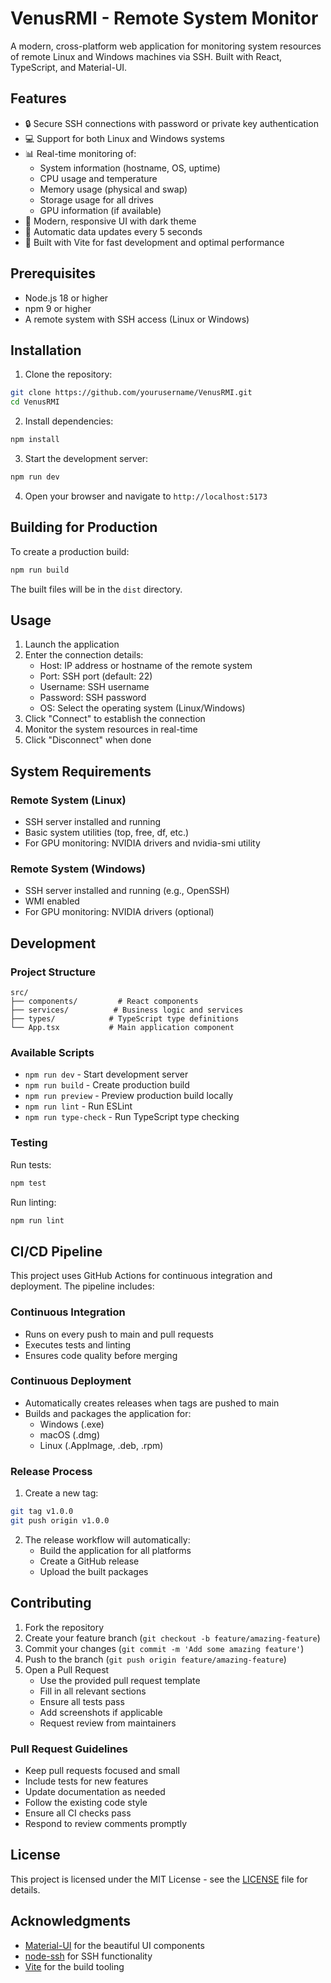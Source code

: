 # VenusRMI - Remote System Monitor

A modern, cross-platform web application for monitoring system resources of remote Linux and Windows machines via SSH. Built with React, TypeScript, and Material-UI.

## Features

- 🔒 Secure SSH connections with password or private key authentication
- 💻 Support for both Linux and Windows systems
- 📊 Real-time monitoring of:
  - System information (hostname, OS, uptime)
  - CPU usage and temperature
  - Memory usage (physical and swap)
  - Storage usage for all drives
  - GPU information (if available)
- 🎨 Modern, responsive UI with dark theme
- 🔄 Automatic data updates every 5 seconds
- 🚀 Built with Vite for fast development and optimal performance

## Prerequisites

- Node.js 18 or higher
- npm 9 or higher
- A remote system with SSH access (Linux or Windows)

## Installation

1. Clone the repository:
```bash
git clone https://github.com/yourusername/VenusRMI.git
cd VenusRMI
```

2. Install dependencies:
```bash
npm install
```

3. Start the development server:
```bash
npm run dev
```

4. Open your browser and navigate to `http://localhost:5173`

## Building for Production

To create a production build:

```bash
npm run build
```

The built files will be in the `dist` directory.

## Usage

1. Launch the application
2. Enter the connection details:
   - Host: IP address or hostname of the remote system
   - Port: SSH port (default: 22)
   - Username: SSH username
   - Password: SSH password
   - OS: Select the operating system (Linux/Windows)
3. Click "Connect" to establish the connection
4. Monitor the system resources in real-time
5. Click "Disconnect" when done

## System Requirements

### Remote System (Linux)
- SSH server installed and running
- Basic system utilities (top, free, df, etc.)
- For GPU monitoring: NVIDIA drivers and nvidia-smi utility

### Remote System (Windows)
- SSH server installed and running (e.g., OpenSSH)
- WMI enabled
- For GPU monitoring: NVIDIA drivers (optional)

## Development

### Project Structure

```
src/
├── components/         # React components
├── services/          # Business logic and services
├── types/            # TypeScript type definitions
└── App.tsx           # Main application component
```

### Available Scripts

- `npm run dev` - Start development server
- `npm run build` - Create production build
- `npm run preview` - Preview production build locally
- `npm run lint` - Run ESLint
- `npm run type-check` - Run TypeScript type checking

### Testing

Run tests:
```bash
npm test
```

Run linting:
```bash
npm run lint
```

## CI/CD Pipeline

This project uses GitHub Actions for continuous integration and deployment. The pipeline includes:

### Continuous Integration
- Runs on every push to main and pull requests
- Executes tests and linting
- Ensures code quality before merging

### Continuous Deployment
- Automatically creates releases when tags are pushed to main
- Builds and packages the application for:
  - Windows (.exe)
  - macOS (.dmg)
  - Linux (.AppImage, .deb, .rpm)

### Release Process

1. Create a new tag:
```bash
git tag v1.0.0
git push origin v1.0.0
```

2. The release workflow will automatically:
   - Build the application for all platforms
   - Create a GitHub release
   - Upload the built packages

## Contributing

1. Fork the repository
2. Create your feature branch (`git checkout -b feature/amazing-feature`)
3. Commit your changes (`git commit -m 'Add some amazing feature'`)
4. Push to the branch (`git push origin feature/amazing-feature`)
5. Open a Pull Request
   - Use the provided pull request template
   - Fill in all relevant sections
   - Ensure all tests pass
   - Add screenshots if applicable
   - Request review from maintainers

### Pull Request Guidelines
- Keep pull requests focused and small
- Include tests for new features
- Update documentation as needed
- Follow the existing code style
- Ensure all CI checks pass
- Respond to review comments promptly

## License

This project is licensed under the MIT License - see the [LICENSE](LICENSE) file for details.

## Acknowledgments

- [Material-UI](https://mui.com/) for the beautiful UI components
- [node-ssh](https://github.com/steelbrain/node-ssh) for SSH functionality
- [Vite](https://vitejs.dev/) for the build tooling
